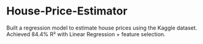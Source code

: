 # House-Price-Estimator
Built a regression model to estimate house prices using the Kaggle dataset. Achieved 84.4% R² with Linear Regression + feature selection.
